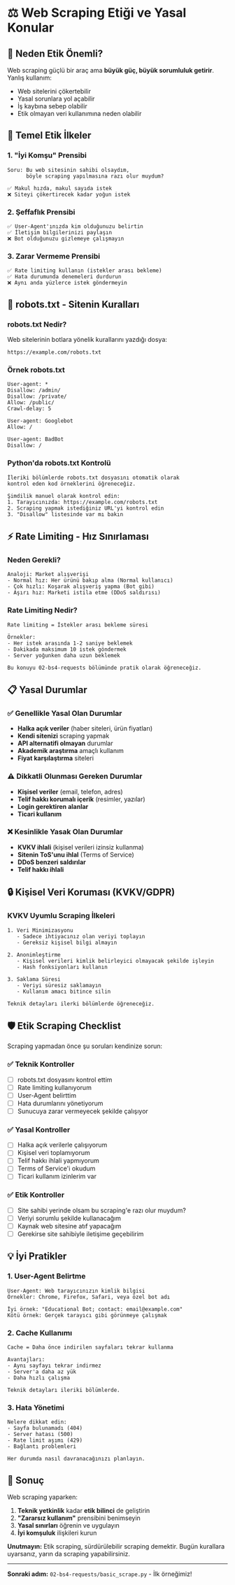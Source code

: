 # ⚖️ Web Scraping Etiği ve Yasal Konular

## 🎯 Neden Etik Önemli?

Web scraping güçlü bir araç ama **büyük güç, büyük sorumluluk getirir**. Yanlış kullanım:
- Web sitelerini çökertebilir
- Yasal sorunlara yol açabilir  
- İş kaybına sebep olabilir
- Etik olmayan veri kullanımına neden olabilir

## 📜 Temel Etik İlkeler

### 1. **"İyi Komşu" Prensibi**
```
Soru: Bu web sitesinin sahibi olsaydım, 
      böyle scraping yapılmasına razı olur muydum?

✅ Makul hızda, makul sayıda istek
❌ Siteyi çökertirecek kadar yoğun istek
```

### 2. **Şeffaflık Prensibi**
```
✅ User-Agent'ınızda kim olduğunuzu belirtin
✅ İletişim bilgilerinizi paylaşın
❌ Bot olduğunuzu gizlemeye çalışmayın
```

### 3. **Zarar Vermeme Prensibi**
```
✅ Rate limiting kullanın (istekler arası bekleme)
✅ Hata durumunda denemeleri durdurun
❌ Aynı anda yüzlerce istek göndermeyin
```

## 🤖 robots.txt - Sitenin Kuralları

### robots.txt Nedir?
Web sitelerinin botlara yönelik kurallarını yazdığı dosya:
```
https://example.com/robots.txt
```

### Örnek robots.txt
```
User-agent: *
Disallow: /admin/
Disallow: /private/
Allow: /public/
Crawl-delay: 5

User-agent: Googlebot
Allow: /

User-agent: BadBot
Disallow: /
```

### Python'da robots.txt Kontrolü
```
İleriki bölümlerde robots.txt dosyasını otomatik olarak 
kontrol eden kod örneklerini öğreneceğiz.

Şimdilik manuel olarak kontrol edin:
1. Tarayıcınızda: https://example.com/robots.txt
2. Scraping yapmak istediğiniz URL'yi kontrol edin
3. "Disallow" listesinde var mı bakın
```

## ⚡ Rate Limiting - Hız Sınırlaması

### Neden Gerekli?
```
Analoji: Market alışverişi
- Normal hız: Her ürünü bakıp alma (Normal kullanıcı)
- Çok hızlı: Koşarak alışveriş yapma (Bot gibi)
- Aşırı hız: Marketi istila etme (DDoS saldırısı)
```

### Rate Limiting Nedir?
```
Rate limiting = İstekler arası bekleme süresi

Örnekler:
- Her istek arasında 1-2 saniye beklemek
- Dakikada maksimum 10 istek göndermek
- Server yoğunken daha uzun beklemek

Bu konuyu 02-bs4-requests bölümünde pratik olarak öğreneceğiz.
```

## 📋 Yasal Durumlar

### ✅ Genellikle Yasal Olan Durumlar
- **Halka açık veriler** (haber siteleri, ürün fiyatları)
- **Kendi sitenizi** scraping yapmak
- **API alternatifi olmayan** durumlar
- **Akademik araştırma** amaçlı kullanım
- **Fiyat karşılaştırma** siteleri

### ⚠️ Dikkatli Olunması Gereken Durumlar  
- **Kişisel veriler** (email, telefon, adres)
- **Telif hakkı korumalı içerik** (resimler, yazılar)
- **Login gerektiren alanlar**
- **Ticari kullanım** 

### ❌ Kesinlikle Yasak Olan Durumlar
- **KVKV ihlali** (kişisel verileri izinsiz kullanma)
- **Sitenin ToS'unu ihlal** (Terms of Service)
- **DDoS benzeri saldırılar**
- **Telif hakkı ihlali**

## 🔒 Kişisel Veri Koruması (KVKV/GDPR)

### KVKV Uyumlu Scraping İlkeleri
```
1. Veri Minimizasyonu
   - Sadece ihtiyacınız olan veriyi toplayın
   - Gereksiz kişisel bilgi almayın

2. Anonimleştirme  
   - Kişisel verileri kimlik belirleyici olmayacak şekilde işleyin
   - Hash fonksiyonları kullanın

3. Saklama Süresi
   - Veriyi süresiz saklamayın
   - Kullanım amacı bitince silin

Teknik detayları ilerki bölümlerde öğreneceğiz.
```

## 🛡️ Etik Scraping Checklist

Scraping yapmadan önce şu soruları kendinize sorun:

### ✅ Teknik Kontroller
- [ ] robots.txt dosyasını kontrol ettim
- [ ] Rate limiting kullanıyorum  
- [ ] User-Agent belirttim
- [ ] Hata durumlarını yönetiyorum
- [ ] Sunucuya zarar vermeyecek şekilde çalışıyor

### ✅ Yasal Kontroller
- [ ] Halka açık verilerle çalışıyorum
- [ ] Kişisel veri toplamıyorum
- [ ] Telif hakkı ihlali yapmıyorum
- [ ] Terms of Service'i okudum
- [ ] Ticari kullanım izinlerim var

### ✅ Etik Kontroller
- [ ] Site sahibi yerinde olsam bu scraping'e razı olur muydum?
- [ ] Veriyi sorumlu şekilde kullanacağım
- [ ] Kaynak web sitesine atıf yapacağım
- [ ] Gerekirse site sahibiyle iletişime geçebilirim

## 💡 İyi Pratikler

### 1. User-Agent Belirtme
```
User-Agent: Web tarayıcınızın kimlik bilgisi
Örnekler: Chrome, Firefox, Safari, veya özel bot adı

İyi örnek: "Educational Bot; contact: email@example.com"
Kötü örnek: Gerçek tarayıcı gibi görünmeye çalışmak
```

### 2. Cache Kullanımı  
```
Cache = Daha önce indirilen sayfaları tekrar kullanma

Avantajları:
- Aynı sayfayı tekrar indirmez
- Server'a daha az yük
- Daha hızlı çalışma

Teknik detayları ileriki bölümlerde.
```

### 3. Hata Yönetimi
```
Nelere dikkat edin:
- Sayfa bulunamadı (404)
- Server hatası (500) 
- Rate limit aşımı (429)
- Bağlantı problemleri

Her durumda nasıl davranacağınızı planlayın.
```

## 🎯 Sonuç

Web scraping yaparken:
1. **Teknik yetkinlik** kadar **etik bilinci** de geliştirin
2. **"Zararsız kullanım"** prensibini benimseyin  
3. **Yasal sınırları** öğrenin ve uygulayın
4. **İyi komşuluk** ilişkileri kurun

**Unutmayın:** Etik scraping, sürdürülebilir scraping demektir. Bugün kurallara uyarsanız, yarın da scraping yapabilirsiniz.

---

**Sonraki adım:** `02-bs4-requests/basic_scrape.py` - İlk örneğimiz!

